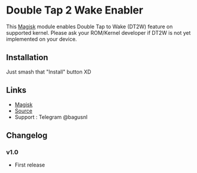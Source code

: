 
# Double Tap 2 Wake Enabler

This [Magisk][] module enables Double Tap to Wake (DT2W) feature 
on supported kernel. Please ask your ROM/Kernel developer if 
DT2W is not yet implemented on your device.


## Installation

Just smash that "Install" button XD

## Links

* [Magisk][]
* [Source][]
* Support : Telegram @bagusnl


## Changelog

### v1.0

* First release


[Magisk]:  https://forum.xda-developers.com/apps/magisk
[Source]:  https://github.com/bagusnl/dt2w-enabler

